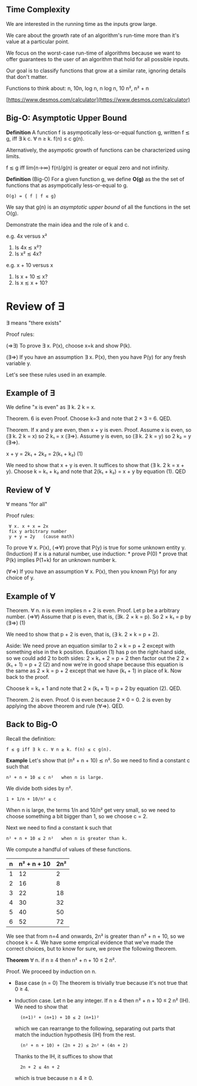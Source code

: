 ## Time Complexity

We are interested in the running time as the inputs grow large.

We care about the growth rate of an algorithm's run-time more than
it's value at a particular point.
	  
We focus on the worst-case run-time of algorithms because we want to
offer guarantees to the user of an algorithm that hold for all
possible inputs.
	  
Our goal is to classify functions that grow at a similar rate,
ignoring details that don't matter.

Functions to think about: n, 10n, log n, n log n, 10 n², n² + n

[https://www.desmos.com/calculator](https://www.desmos.com/calculator)

## Big-O: Asymptotic Upper Bound

**Definition** A function f is asympotically less-or-equal function g,
written f ≲ g, iff ∃ k c. ∀ n ≥ k. f(n) ≤ c g(n).

Alternatively, the asympotic growth of functions can be characterized
using limits.

f ≲ g iff lim{n→∞} f(n)/g(n) is greater or equal zero and not infinity.

**Definition** (Big-O) For a given function g, we define **O(g)** as the
the set of functions that as asympotically less-or-equal to g. 

    O(g) = { f | f ≲ g}

We say that g(n) is an *asymptotic upper bound* of all the functions
in the set O(g).

Demonstrate the main idea and the role of k and c.

e.g. 4x versus x²

1. Is 4x ≲ x²?
2. Is x² ≲ 4x?
   
e.g. x + 10 versus x

1. Is x + 10 ≲ x?
2. Is x ≲ x + 10?

# Review of ∃

∃ means "there exists"

Proof rules:

(⇒∃) To prove ∃ x. P(x), choose x=k and show P(k).

(∃⇒) If you have an assumption ∃ x. P(x), then you have P(y)
   for any fresh variable y.
   
Let's see these rules used in an example.

## Example of ∃

We define "x is even" as ∃ k. 2 k = x.

Theorem. 6 is even
Proof. Choose k=3 and note that 2 × 3 = 6. QED.

Theorem. If x and y are even, then x + y is even.
Proof.
Assume x is even, so (∃ k. 2 k = x) so 2 k₁ = x (∃⇒).
Assume y is even, so (∃ k. 2 k = y) so 2 k₂ = y (∃⇒).

x + y = 2k₁ + 2k₂ = 2(k₁ + k₂)          (1)

We need to show that x + y is even.
It suffices to show that (∃ k. 2 k = x + y).
Choose k = k₁ + k₂ and note that 2(k₁ + k₂) = x + y by equation (1).
QED


## Review of ∀

∀ means "for all"

Proof rules:

     ∀ x. x + x = 2x 
	 fix y arbitrary number
	 y + y = 2y   (cause math)

To prove ∀ x. P(x), 
   (⇒∀) prove that P(y) is true for some unknown entity y.
   (Induction) If x is a natural number, use induction:
      * prove P(0)
	  * prove that P(k) implies P(1+k) for an unknown number k.

(∀⇒) If you have an assumption ∀ x. P(x), then you known P(y)
   for any choice of y.

## Example of ∀

Theorem. ∀ n. n is even implies n + 2 is even.
Proof.
 Let p be a arbitrary number. (⇒∀)
 Assume that p is even, that is, (∃k. 2 × k = p).
 So 2 × k₁ = p by (∃⇒)      (1)
 
 We need to show that p + 2 is even, that is, (∃ k. 2 × k = p + 2).
 
 Aside: We need prove an equation similar to 2 × k = p + 2 except with
 something else in the k position.
 Equation (1) has p on the right-hand side, so we could add 2 to both sides:
 2 × k₁ + 2 = p + 2
 then factor out the 2
 2 × (k₁ + 1) = p + 2             (2)
 and now we're in good shape because this equation is the same as 2 × k = p + 2
 except that we have (k₁ + 1) in place of k.
 Now back to the proof.

 Choose k = k₁ + 1 and note that 2 × (k₁ + 1) = p + 2 by equation (2).
QED.

Theorem. 2 is even.
Proof.
0 is even because 2 × 0 = 0.
2 is even by applying the above theorem and rule (∀⇒).
QED.


## Back to Big-O

Recall the  definition:

    f ≲ g iff ∃ k c. ∀ n ≥ k. f(n) ≤ c g(n).

**Example** Let's show that (n² + n + 10) ≲ n².
So we need to find a constant c such that

    n² + n + 10 ≤ c n²   when n is large.

We divide both sides by n².

    1 + 1/n + 10/n² ≤ c

When n is large, the terms 1/n and 10/n² get very small, so we need to
choose something a bit bigger than 1, so we choose c = 2.

Next we need to find a constant k such that

    n² + n + 10 ≤ 2 n²   when n is greater than k.

We compute a handful of values of these functions.

| n   | n² + n + 10  | 2n²  |
| --- | ------------ | ---- |
| 1   | 12           |  2   |
| 2   | 16           |  8   |
| 3   | 22           | 18   |
| 4   | 30           | 32   |
| 5   | 40           | 50   |
| 6   | 52           | 72   |

We see that from n=4 and onwards, 2n² is greater than n² + n + 10, so
we choose k = 4. We have some emprical evidence that we've made the
correct choices, but to know for sure, we prove the following theorem.

**Theorem** ∀ n. if n ≥ 4 then n² + n + 10 ≤ 2 n².

Proof. We proceed by induction on n.
* Base case (n = 0) The theorem is trivially true
    because it's not true that 0 ≥ 4.
* Induction case. Let n be any integer.
    If n ≥ 4 then n² + n + 10 ≤ 2 n² (IH). We need to show that

		(n+1)² + (n+1) + 10 ≤ 2 (n+1)²

	which we can rearrange to the following, separating out parts that
	match the induction hypothesis (IH) from the rest.

		(n² + n + 10) + (2n + 2) ≤ 2n² + (4n + 2)

	Thanks to the IH, it suffices to show that 

		2n + 2 ≤ 4n + 2

	which is true because n ≥ 4 ≥ 0.


